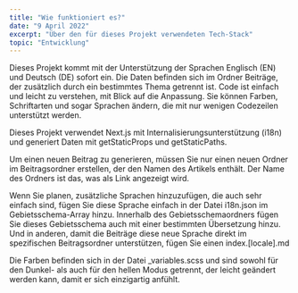 ```yaml
---
title: "Wie funktioniert es?"
date: "9 April 2022"
excerpt: "Über den für dieses Projekt verwendeten Tech-Stack"
topic: "Entwicklung"
---
```


Dieses Projekt kommt mit der Unterstützung der Sprachen Englisch (EN) und Deutsch (DE) sofort ein. Die Daten befinden sich im Ordner Beiträge, der zusätzlich durch ein bestimmtes Thema getrennt ist. Code ist einfach und leicht zu verstehen, mit Blick auf die Anpassung. Sie können Farben, Schriftarten und sogar Sprachen ändern, die mit nur wenigen Codezeilen unterstützt werden.

Dieses Projekt verwendet Next.js mit Internalisierungsunterstützung (i18n) und generiert Daten mit getStaticProps und getStaticPaths.

Um einen neuen Beitrag zu generieren, müssen Sie nur einen neuen Ordner im Beitragsordner erstellen, der den Namen des Artikels enthält. Der Name des Ordners ist das, was als Link angezeigt wird.

Wenn Sie planen, zusätzliche Sprachen hinzuzufügen, die auch sehr einfach sind, fügen Sie diese Sprache einfach in der Datei i18n.json im Gebietsschema-Array hinzu. Innerhalb des Gebietsschemaordners fügen Sie dieses Gebietsschema auch mit einer bestimmten Übersetzung hinzu. Und in anderen, damit die Beiträge diese neue Sprache direkt im spezifischen Beitragsordner unterstützen, fügen Sie einen index.[locale].md

Die Farben befinden sich in der Datei \_variables.scss und sind sowohl für den Dunkel- als auch für den hellen Modus getrennt, der leicht geändert werden kann, damit er sich einzigartig anfühlt.
